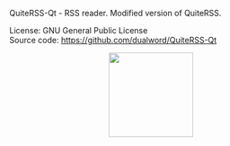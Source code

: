 QuiteRSS-Qt - RSS reader. Modified version of QuiteRSS.  

License: GNU General Public License  
Source code: https://github.com/dualword/QuiteRSS-Qt  

<p align="middle">
<img src="screenshot.png" width="150"/>
</p>
